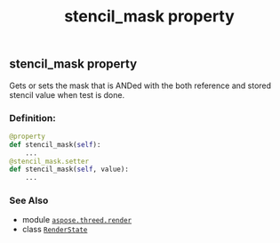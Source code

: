 ﻿---
title: stencil_mask property
second_title: Aspose.3D for Python via .NET API References
description: 
type: docs
weight: 180
url: /aspose.threed.render/renderstate/stencil_mask/
is_root: false
---

## stencil_mask property


Gets or sets the mask that is ANDed with the both reference and stored stencil value when test is done.
### Definition:
```python
@property
def stencil_mask(self):
    ...
@stencil_mask.setter
def stencil_mask(self, value):
    ...
```

### See Also
* module [`aspose.threed.render`](../../)
* class [`RenderState`](/3d/python-net/aspose.threed.render/renderstate)
